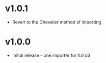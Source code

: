 v1.0.1
==================
* Revert to the Chevalier method of importing

v1.0.0
==================
* Initial release - one importer for full d3
